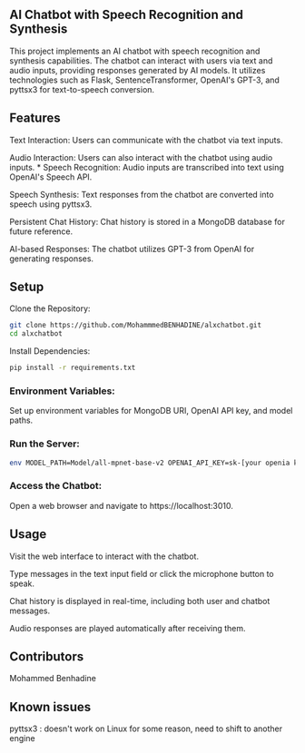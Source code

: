 ## AI Chatbot with Speech Recognition and Synthesis

This project implements an AI chatbot with speech recognition and synthesis capabilities. The chatbot can interact with users via text and audio inputs, providing responses generated by AI models. It utilizes technologies such as Flask, SentenceTransformer, OpenAI's GPT-3, and pyttsx3 for text-to-speech conversion.

## Features

Text Interaction: Users can communicate with the chatbot via text inputs.

Audio Interaction: Users can also interact with the chatbot using audio inputs.
*
Speech Recognition: Audio inputs are transcribed into text using OpenAI's Speech API.

Speech Synthesis: Text responses from the chatbot are converted into speech using pyttsx3.

Persistent Chat History: Chat history is stored in a MongoDB database for future reference.

AI-based Responses: The chatbot utilizes GPT-3 from OpenAI for generating responses.

## Setup

Clone the Repository:

```bash
git clone https://github.com/MohammmedBENHADINE/alxchatbot.git
cd alxchatbot
```
Install Dependencies:


```bash
pip install -r requirements.txt
```
### Environment Variables:

Set up environment variables for MongoDB URI, OpenAI API key, and model paths.
### Run the Server:

```bash
env MODEL_PATH=Model/all-mpnet-base-v2 OPENAI_API_KEY=sk-[your openia key] MONGODB_URI=mongodb+srv://[user:password]@cluster0.zxe1qwo.mongodb.net/ python app.py
```
### Access the Chatbot:

Open a web browser and navigate to https://localhost:3010.

## Usage
Visit the web interface to interact with the chatbot.

Type messages in the text input field or click the microphone button to speak.

Chat history is displayed in real-time, including both user and chatbot messages.

Audio responses are played automatically after receiving them.

## Contributors

Mohammed Benhadine

## Known issues

pyttsx3 : doesn't work on Linux for some reason, need to shift to another engine